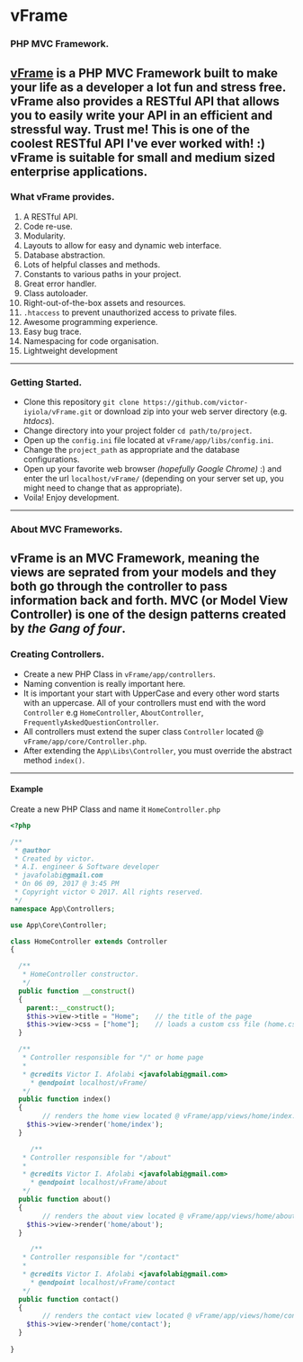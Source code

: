 # vFrame
### PHP MVC Framework.

[vFrame](https://github.com/victor-iyiola/vFrame#readme) is a PHP MVC Framework built to make your life as a developer a lot fun and stress free.
**vFrame** also provides a RESTful API that allows you to easily write your API in an efficient and stressful way. Trust me! This is one of the coolest RESTful API I've ever worked with! :)
**vFrame** is suitable for small and medium sized enterprise applications.
----------

### What vFrame provides.
1. A RESTful API.
2. Code re-use.
3. Modularity.
4. Layouts to allow for easy and dynamic web interface.
5. Database abstraction.
6. Lots of helpful classes and methods.
7. Constants to various paths in your project.
8. Great error handler.
9. Class autoloader.
10. Right-out-of-the-box assets and resources.
11. `.htaccess` to prevent unauthorized access to private files.
12. Awesome programming experience.
13. Easy bug trace.
14. Namespacing for code organisation.
15. Lightweight development
----------

### Getting Started.
- Clone this repository `git clone https://github.com/victor-iyiola/vFrame.git` or download zip into your web server directory (e.g. _htdocs_).
- Change directory into your project folder `cd path/to/project`.
- Open up the `config.ini` file located at `vFrame/app/libs/config.ini`.
- Change the `project_path` as appropriate and the database configurations.
- Open up your favorite web browser _(hopefully Google Chrome)_ :) and enter the url `localhost/vFrame/` (depending on your server set up, you might need to change that as appropriate).
- Voila! Enjoy development.
----------

### About MVC Frameworks.
**vFrame** is an MVC Framework, meaning the views are seprated from your models and they both go through the controller to pass information back and forth.
MVC (or Model View Controller) is one of the design patterns created by _the Gang of four_.
----------

### Creating Controllers.
- Create a new PHP Class in `vFrame/app/controllers`.
- Naming convention is really important here.
- It is important your start with UpperCase and every other word starts with an uppercase. All of your controllers must end with the word `Controller` e.g `HomeController`, `AboutController`, `FrequentlyAskedQuestionController`.
- All controllers must extend the super class `Controller` located @ `vFrame/app/core/Controller.php`.
- After extending the `App\Libs\Controller`, you must override the abstract method `index()`.
----------

#### Example
Create a new PHP Class and name it `HomeController.php`
```PHP
<?php

/**
 * @author
 * Created by victor.
 * A.I. engineer & Software developer
 * javafolabi@gmail.com
 * On 06 09, 2017 @ 3:45 PM
 * Copyright victor © 2017. All rights reserved.
 */
namespace App\Controllers;

use App\Core\Controller;

class HomeController extends Controller
{

  /**
   * HomeController constructor.
   */
  public function __construct()
  {
    parent::__construct();
    $this->view->title = "Home";	// the title of the page
    $this->view->css = ["home"];	// loads a custom css file (home.css)
  }

  /**
   * Controller responsible for "/" or home page
   * 
   * @credits Victor I. Afolabi <javafolabi@gmail.com> 
	 * @endpoint localhost/vFrame/
   */
  public function index()
  {
		// renders the home view located @ vFrame/app/views/home/index.php
    $this->view->render('home/index'); 
  }

	 /**
   * Controller responsible for "/about"
   *
   * @credits Victor I. Afolabi <javafolabi@gmail.com>
	 * @endpoint localhost/vFrame/about
   */
  public function about()
  {
		// renders the about view located @ vFrame/app/views/home/about.php
    $this->view->render('home/about'); 
  }

	 /**
   * Controller responsible for "/contact"
   * 
   * @credits Victor I. Afolabi <javafolabi@gmail.com>
	 * @endpoint localhost/vFrame/contact
   */
  public function contact()
  {
		// renders the contact view located @ vFrame/app/views/home/contact.php
    $this->view->render('home/contact'); 
  }
	
}
```
